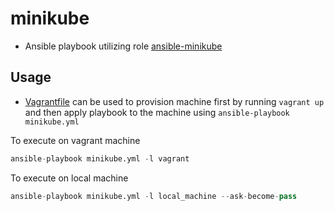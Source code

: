 # minikube

* Ansible playbook utilizing role [ansible-minikube](https://github.com/slashpai/ansible-minikube)

## Usage

* [Vagrantfile](Vagrantfile) can be used to provision machine first by running `vagrant up` and then apply playbook to the machine using `ansible-playbook minikube.yml`

To execute on vagrant machine

  ```python
  ansible-playbook minikube.yml -l vagrant
  ```

To execute on local machine

  ```python
  ansible-playbook minikube.yml -l local_machine --ask-become-pass
  ```

